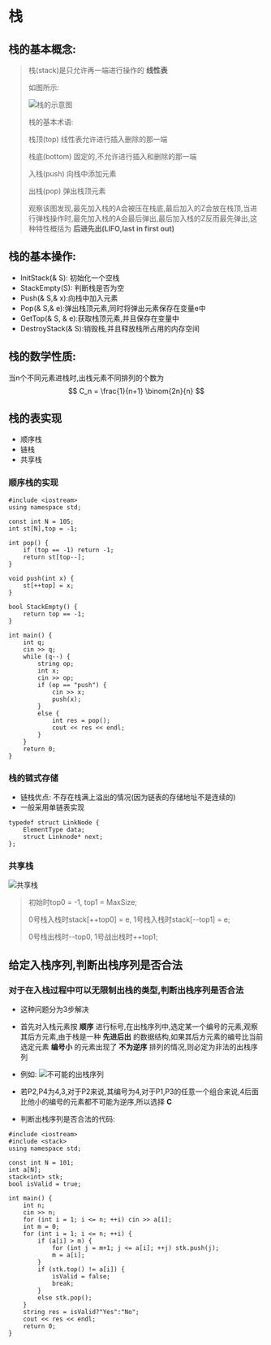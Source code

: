 # 栈
## 栈的基本概念:
> 栈(stack)是只允许再一端进行操作的 __线性表__ 
>
> 如图所示:
>
> ![栈的示意图](https://th.bing.com/th?id=OIP.zPrTZ62WDD-Rfvc9vQG45gHaHK&w=254&h=245&c=8&rs=1&qlt=90&o=6&dpr=1.5&pid=3.1&rm=2)
>
> 栈的基本术语:
>
> 栈顶(top) 线性表允许进行插入删除的那一端
>
> 栈底(bottom) 固定的,不允许进行插入和删除的那一端
>
> 入栈(push) 向栈中添加元素
>
> 出栈(pop) 弹出栈顶元素
>
> 观察该图发现,最先加入栈的A会被压在栈底,最后加入的Z会放在栈顶,当进行弹栈操作时,最先加入栈的A会最后弹出,最后加入栈的Z反而最先弹出,这种特性概括为 __后进先出(LIFO,last in first out)__

## 栈的基本操作:
- InitStack(& S): 初始化一个空栈
- StackEmpty(S): 判断栈是否为空
- Push(& S,& x):向栈中加入元素
- Pop(& S,& e):弹出栈顶元素,同时将弹出元素保存在变量e中
- GetTop(& S, & e):获取栈顶元素,并且保存在变量中 
- DestroyStack(& S):销毁栈,并且释放栈所占用的内存空间

## 栈的数学性质:
当n个不同元素进栈时,出栈元素不同排列的个数为
$$ C_n = \frac{1}{n+1} \binom{2n}{n} $$
## 栈的表实现
- 顺序栈
- 链栈
- 共享栈
### 顺序栈的实现
```
#include <iostream>
using namespace std;

const int N = 105;
int st[N],top = -1;

int pop() {
    if (top == -1) return -1;
    return st[top--];
}

void push(int x) {
    st[++top] = x;
}

bool StackEmpty() {
    return top == -1; 
}

int main() {
    int q;
    cin >> q;
    while (q--) {
        string op;
        int x;
        cin >> op;
        if (op == "push") {
            cin >> x;
            push(x);
        }
        else {
            int res = pop();
            cout << res << endl;
        }
    }
    return 0;
}
```
### 栈的链式存储
- 链栈优点: 不存在栈满上溢出的情况(因为链表的存储地址不是连续的)
- 一般采用单链表实现
```
typedef struct LinkNode {
    ElementType data;
    struct Linknode* next;
};
```
### 共享栈

![共享栈](https://img.picui.cn/free/2024/09/16/66e832b344d02.png)
> 初始时top0 = -1, top1 = MaxSize;
>
> 0号栈入栈时stack[++top0] = e, 1号栈入栈时stack[--top1] = e;
>
> 0号栈出栈时--top0, 1号战出栈时++top1;
## 给定入栈序列,判断出栈序列是否合法

### 对于在入栈过程中可以无限制出栈的类型,判断出栈序列是否合法
- 这种问题分为3步解决
- 首先对入栈元素按 __顺序__ 进行标号,在出栈序列中,选定某一个编号的元素,观察其后方元素,由于栈是一种 __先进后出__ 的数据结构,如果其后方元素的编号比当前选定元素 __编号小__ 的元素出现了 __不为逆序__ 排列的情况,则必定为非法的出栈序列  
- 例如:
![不可能的出栈序列](https://img.picui.cn/free/2024/09/16/66e8436ce02d6.jpg)
- 若P2,P4为4,3,对于P2来说,其编号为4,对于P1,P3的任意一个组合来说,4后面比他小的编号的元素都不可能为逆序,所以选择 __C__

- 判断出栈序列是否合法的代码:
```
#include <iostream>
#include <stack>
using namespace std;

const int N = 101;
int a[N];
stack<int> stk;
bool isValid = true;

int main() {
    int n;
    cin >> n;
    for (int i = 1; i <= n; ++i) cin >> a[i];
    int m = 0;
    for (int i = 1; i <= n; ++i) {
        if (a[i] > m) {
            for (int j = m+1; j <= a[i]; ++j) stk.push(j);
            m = a[i];
        }
        if (stk.top() != a[i]) {
            isValid = false;
            break;
        }
        else stk.pop();
    }
    string res = isValid?"Yes":"No";
    cout << res << endl;
    return 0;
}
```